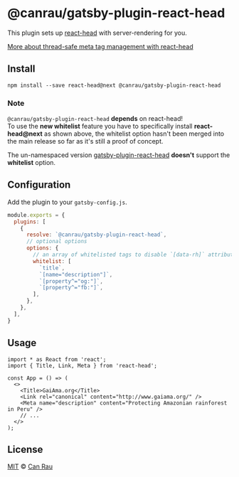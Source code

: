 # @canrau/gatsby-plugin-react-head

This plugin sets up [react-head](https://github.com/tizmagik/react-head) with server-rendering for you.

[More about thread-safe meta tag management with react-head](https://jeremygayed.com/making-head-tag-management-thread-safe-with-react-head-323654170b45)

## Install

```
npm install --save react-head@next @canrau/gatsby-plugin-react-head
```

### Note

`@canrau/gatsby-plugin-react-head` **depends** on react-head!  
To use the **new whitelist** feature you have to specifically install **react-head@next** as shown above, the whitelist option hasn't been merged into the main release so far as it's still a proof of concept.

The un-namespaced version [gatsby-plugin-react-head](https://github.com/bejamas/gatsby-plugin-react-head) **doesn't** support the **whitelist** option.

## Configuration

Add the plugin to your `gatsby-config.js`.

```js
module.exports = {
  plugins: [
    {
      resolve: `@canrau/gatsby-plugin-react-head`,
      // optional options
      options: {
        // an array of whitelisted tags to disable `[data-rh]` attribute for them
        whitelist: [
          `title`,
          `[name="description"]`,
          `[property^="og:"]`,
          `[property^="fb:"]`,
        ],
      },
    },
  ],
}
```

## Usage

```
import * as React from 'react';
import { Title, Link, Meta } from 'react-head';

const App = () => (
  <>
    <Title>GaiAma.org</Title>
    <Link rel="canonical" content="http://www.gaiama.org/" />
    <Meta name="description" content="Protecting Amazonian rainforest in Peru" />
    // ...
  </>
);
```

## License

[MIT](LICENSE) © [Can Rau](https://www.canrau.com)
